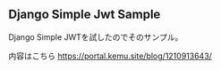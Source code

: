 ## Django Simple Jwt Sample

Django Simple JWTを試したのでそのサンプル。

内容はこちら https://portal.kemu.site/blog/1210913643/
